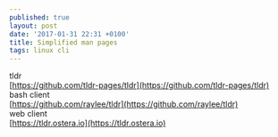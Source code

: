```yaml
---
published: true
layout: post
date: '2017-01-31 22:31 +0100'
title: Simplified man pages
tags: linux cli
---
```

tldr  
[https://github.com/tldr-pages/tldr](https://github.com/tldr-pages/tldr)  
bash client  
[https://github.com/raylee/tldr](https://github.com/raylee/tldr)  
web client  
[https://tldr.ostera.io](https://tldr.ostera.io)


